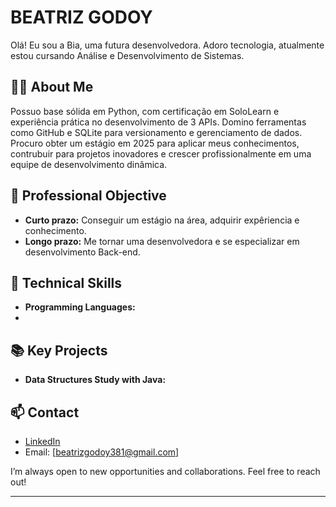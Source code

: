 # BEATRIZ GODOY

Olá! Eu sou a Bia, uma futura desenvolvedora. Adoro tecnologia, atualmente estou cursando Análise e Desenvolvimento de Sistemas.

## 🧑‍💻 About Me

Possuo base sólida em Python, com certificação em SoloLearn e experiência prática no desenvolvimento de 3 APIs. Domino ferramentas como GitHub e SQLite para versionamento e gerenciamento de dados.
Procuro obter um estágio em 2025 para aplicar meus conhecimentos, contrubuir para projetos inovadores e crescer profissionalmente em uma equipe de desenvolvimento dinâmica.

## 🎯 Professional Objective

- **Curto prazo:** Conseguir um estágio na área, adquirir expêriencia e conhecimento.
- **Longo prazo:** Me tornar uma desenvolvedora e se especializar em desenvolvimento Back-end.

## 🚀 Technical Skills

- **Programming Languages:** 
- 

## 📚 Key Projects

- **Data Structures Study with Java:** 

## 📫 Contact

- [LinkedIn](linkedin.com/in/beatriz-g-598846324)
- Email: [beatrizgodoy381@gmail.com]

I’m always open to new opportunities and collaborations. Feel free to reach out!

---


